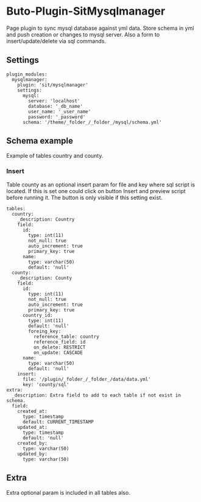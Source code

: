 # Buto-Plugin-SitMysqlmanager
Page plugin to sync mysql database against yml data. Store schema in yml and push creation or changes to mysql server.
Also a form to insert/update/delete via sql commands.

## Settings

```
plugin_modules:
  mysqlmanager:
    plugin: 'sit/mysqlmanager'
    settings:
      mysql:
        server: 'localhost'
        database: '_db_name'
        user_name: '_user_name'
        password: '_password'
      schema: '/theme/_folder_/_folder_/mysql/schema.yml'
```


## Schema example

Example of tables country and county. 

### Insert

Table county as an optional insert param for file and key where sql script is located. If this is set one could click on button Insert and preview script before running it. The button is only visible if this setting exist.

```
tables:
  country:
    _description: Country
    field:
      id:
        type: int(11)
        not_null: true
        auto_increment: true
        primary_key: true
      name:
        type: varchar(50)
        default: 'null'
  county:
    _description: County
    field:
      id:
        type: int(11)
        not_null: true
        auto_increment: true
        primary_key: true
      country_id:
        type: int(11)
        default: 'null'
        foreing_key:
          reference_table: country
          reference_field: id
          on_delete: RESTRICT
          on_update: CASCADE
      name:
        type: varchar(50)
        default: 'null'
    insert:
      file: '/plugin/_folder_/_folder_/data/data.yml'
      key: 'county/sql'
extra:
  _description: Extra field to add to each table if not exist in schema.
  field:
    created_at:
      type: timestamp
      default: CURRENT_TIMESTAMP
    updated_at:
      type: timestamp
      default: 'null'
    created_by:
      type: varchar(50)
    updated_by:
      type: varchar(50)
```

## Extra

Extra optional param is included in all tables also.
